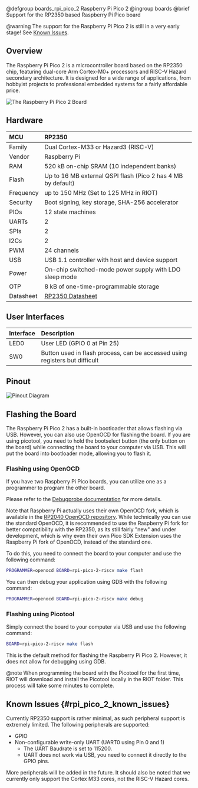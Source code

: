@defgroup    boards_rpi_pico_2 Raspberry Pi Pico 2
@ingroup     boards
@brief       Support for the RP2350 based Raspberry Pi Pico board

@warning The support for the Raspberry Pi Pico 2 is still in a very early stage!
See [Known Issues](#rpi_pico_2_known_issues).

## Overview

The Raspberry Pi Pico 2 is a microcontroller board based on the RP2350 chip,
featuring dual-core Arm Cortex-M0+ processors and RISC-V Hazard secondary
architecture. It is designed for a wide range of applications,
from hobbyist projects to professional embedded systems
for a fairly affordable price.

![The Raspberry Pi Pico 2 Board](https://www.raspberrypi.com/documentation/microcontrollers/images/pico-2.png)

## Hardware

| MCU        | RP2350                                                      |
|:-----------|:------------------------------------------------------------|
| Family     | Dual Cortex-M33 or Hazard3 (RISC-V)                         |
| Vendor     | Raspberry Pi                                                |
| RAM        | 520 kB on-chip SRAM (10 independent banks)                  |
| Flash      | Up to 16 MB external QSPI flash (Pico 2 has 4 MB by default)|
| Frequency  | up to 150 MHz (Set to 125 MHz in RIOT)                      |
| Security   | Boot signing, key storage, SHA-256 accelerator              |
| PIOs       | 12 state machines                                           |
| UARTs      | 2                                                           |
| SPIs       | 2                                                           |
| I2Cs       | 2                                                           |
| PWM        | 24 channels                                                 |
| USB        | USB 1.1 controller with host and device support             |
| Power      | On-chip switched-mode power supply with LDO sleep mode      |
| OTP        | 8 kB of one-time-programmable storage                       |
| Datasheet  | [RP2350 Datasheet](https://datasheets.raspberrypi.com/rp2350/rp2350-datasheet.pdf) |

## User Interfaces

| Interface  | Description                                                  |
|:-----------|:-------------------------------------------------------------|
| LED0       | User LED (GPIO 0 at Pin 25)                                  |
| SW0        | Button used in flash process, can be accessed using registers but difficult |

## Pinout

![Pinout Diagram](https://www.raspberrypi.com/documentation/microcontrollers/images/pico-2-r4-pinout.svg)

## Flashing the Board

The Raspberry Pi Pico 2 has a built-in bootloader that allows flashing via USB.
However, you can also use OpenOCD for flashing the board.
If you are using picotool, you need to hold the bootselect button
(the only button on the board) while connecting the board to
your computer via USB. This will put the board into bootloader mode,
allowing you to flash it.

### Flashing using OpenOCD

If you have two Raspberry Pi Pico boards,
you can utilize one as a programmer to program the other board.

Please refer to the
[Debugprobe documentation](https://www.raspberrypi.com/documentation/microcontrollers/debug-probe.html#getting-started)
for more details.

Note that Raspberry Pi actually uses their own OpenOCD fork, which is available
in the [RP2040 OpenOCD repository](https://github.com/raspberrypi/openocd).
While technically you can use the standard OpenOCD,
it is recommended to use the Raspberry Pi fork for better compatibility with the
RP2350, as its still fairly "new" and under development,
which is why even their own Pico SDK Extension
uses the Raspberry Pi fork of OpenOCD, instead of the standard one.

To do this, you need to connect the board to your computer
and use the following command:

```bash
PROGRAMMER=openocd BOARD=rpi-pico-2-riscv make flash
```

You can then debug your application using GDB with the following command:

```bash
PROGRAMMER=openocd BOARD=rpi-pico-2-riscv make debug
```

### Flashing using Picotool

Simply connect the board to your computer via USB and use the following command:

```bash
BOARD=rpi-pico-2-riscv make flash
```

This is the default method for flashing the Raspberry Pi Pico 2.
However, it does not allow for debugging using GDB.

@note When programming the board with the Picotool for the first time,
RIOT will download and install the Picotool locally in the RIOT folder.
This process will take some minutes to complete.

## Known Issues {#rpi_pico_2_known_issues}

Currently RP2350 support is rather minimal,
as such peripheral support is extremely limited.
The following peripherals are supported:

- GPIO
- Non-configurable write-only UART (UART0 using Pin 0 and 1)
    - The UART Baudrate is set to 115200.
    - UART does not work via USB, you need to connect it directly to the GPIO pins.

More peripherals will be added in the future.
It should also be noted that we currently only support the Cortex M33 cores,
not the RISC-V Hazard cores.
